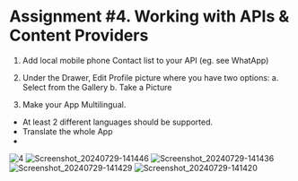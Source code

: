 Assignment #4. Working with APIs & Content Providers
====================================

1. Add local mobile phone Contact list to your API (eg. see WhatApp)
2. Under the Drawer, Edit Profile picture where you have two options:
  a. Select from the Gallery
  b. Take a Picture

3. Make your App Multilingual.      
- At least 2 different languages should be supported.
- Translate the whole App
-

![4](https://github.com/ishimwethierryhenry/mob_prog_assign_four/assets/149163309/c3bca9e1-cc89-43b5-adf7-ffa7e91b1604)
![Screenshot_20240729-141446](https://github.com/user-attachments/assets/21b66b34-752f-4f7d-a26e-7f7a229bcb75)
![Screenshot_20240729-141436](https://github.com/user-attachments/assets/344f2519-934c-4d2b-b767-1f563df66476)
![Screenshot_20240729-141429](https://github.com/user-attachments/assets/b4711320-9e64-4e37-bbfc-08cdea74371e)
![Screenshot_20240729-141420](https://github.com/user-attachments/assets/514b1265-91b2-4b43-a787-245bc358e17a)
